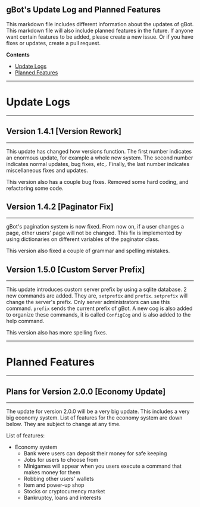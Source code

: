 gBot's Update Log and Planned Features
--------------------------------------
This markdown file includes different information about the updates of gBot.
This markdown file will also include planned features in the future.
If anyone want certain features to be added, please create a new issue.
Or if you have fixes or updates, create a pull request.
   
**Contents**
- [Update Logs](#update-logs)
- [Planned Features](#planned-features)

---

# Update Logs
-------------

## Version 1.4.1 [Version Rework]
--------------------------------
This update has changed how versions function. The first number indicates an enormous update, for example a whole new system.
The second number indicates normal updates, bug fixes, etc,. Finally, the last number indicates miscellaneous fixes and updates.
    
This version also has a couple bug fixes. Removed some hard coding, and refactoring some code.

## Version 1.4.2 [Paginator Fix]
-------------------------------
gBot's pagination system is now fixed. From now on, if a user changes a page, other users' page will not be changed.
This fix is implemented by using dictionaries on different variables of the paginator class.
   
This version also fixed a couple of grammar and spelling mistakes.

## Version 1.5.0 [Custom Server Prefix]
---------------------------------------
This update introduces custom server prefix by using a sqlite database. 2 new commands are added. They are, `setprefix` and `prefix`. `setprefix` will change the server's prefix. Only server administrators can use this command. `prefix` sends the current prefix of gBot. A new cog is also added to organize these commands, it is called `ConfigCog` and is also added to the help command.

This version also has more spelling fixes.

---

# Planned Features
------------------

## Plans for Version 2.0.0 [Economy Update]
-------------------------------------------
The update for version 2.0.0 will be a very big update. This includes a very big economy system.
List of features for the economy system are down below. They are subject to change at any time.

List of features:
  - Economy system
    - Bank were users can deposit their money for safe keeping
    - Jobs for users to choose from
    - Minigames will appear when you users execute a command that makes money for them
    - Robbing other users' wallets
    - Item and power-up shop
    - Stocks or cryptocurrency market
    - Bankruptcy, loans and interests
